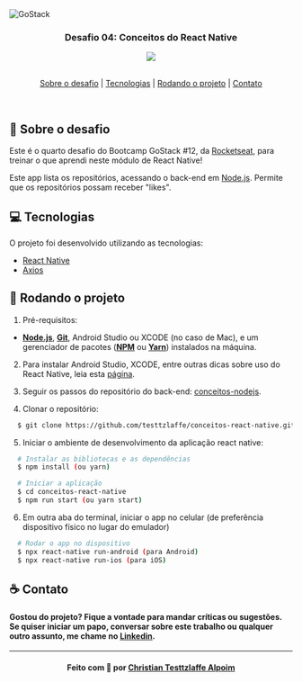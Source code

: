 <img alt="GoStack" src="https://storage.googleapis.com/golden-wind/bootcamp-gostack/header-desafios.png" />

<h3 align="center">
  Desafio 04: Conceitos do React Native
</h3>

<div align="center">
    <img src="https://img.shields.io/badge/mobile-reactnative-purple"/>
</div>

<br>

<p align="center">
  <a href="#sobre">Sobre o desafio</a> | 
  <a href="#tecnologias">Tecnologias</a> | 
  <a href="#run">Rodando o projeto</a> | 
  <a href="#contato">Contato</a>
</p>

<br>

<a id="sobre"></a>

## :rocket: Sobre o desafio

Este é o quarto desafio do Bootcamp GoStack #12, da <a href="https://rocketseat.com.br/">Rocketseat</a>, para treinar o que aprendi neste módulo de React Native!

Este app lista os repositórios, acessando o back-end em [Node.js](https://github.com/testtzlaffe/conceitos-nodejs). Permite que os repositórios possam receber "likes".

<a id="tecnologias"></a>

## :computer: Tecnologias

O projeto foi desenvolvido utilizando as tecnologias:

- [React Native](https://reactnative.dev/)
- [Axios](https://www.npmjs.com/package/axios)

<a id="run"></a>

## :running: Rodando o projeto

1. Pré-requisitos:

- **[Node.js](https://nodejs.org/en/)**, **[Git](https://git-scm.com/)**, Android Studio ou XCODE (no caso de Mac), e um gerenciador de pacotes (**[NPM](https://www.npmjs.com/)** ou **[Yarn](https://yarnpkg.com/)**) instalados na máquina.

2. Para instalar Android Studio, XCODE, entre outras dicas sobre uso do React Native, leia esta [página](https://react-native.rocketseat.dev/).

3. Seguir os passos do repositório do back-end: [conceitos-nodejs](https://github.com/testtzlaffe/conceitos-nodejs).

4. Clonar o repositório:

```sh
  $ git clone https://github.com/testtzlaffe/conceitos-react-native.git
```

5. Iniciar o ambiente de desenvolvimento da aplicação react native:

```sh
  # Instalar as bibliotecas e as dependências
  $ npm install (ou yarn)

  # Iniciar a aplicação
  $ cd conceitos-react-native
  $ npm run start (ou yarn start)
```

6. Em outra aba do terminal, iniciar o app no celular (de preferência dispositivo físico no lugar do emulador)

```sh
  # Rodar o app no dispositivo
  $ npx react-native run-android (para Android)
  $ npx react-native run-ios (para iOS)
```

<a id="contato"></a>

## :coffee: Contato

<h4>
    Gostou do projeto? Fique a vontade para mandar críticas ou sugestões. Se quiser iniciar um papo, conversar sobre este trabalho ou qualquer outro assunto, me chame no <a href="https://www.linkedin.com/in/christian-testtzlaffe-alpoim/" target="_blank">Linkedin</a>.
</h4>

---

<h4 align="center">
    Feito com 💜 por <a href="https://www.linkedin.com/in/christian-testtzlaffe-alpoim/" target="_blank">Christian Testtzlaffe Alpoim</a>
</h4>
